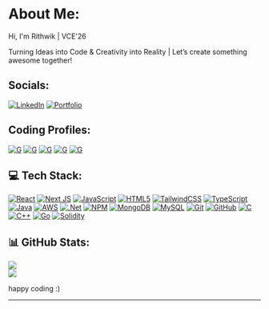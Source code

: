 #  About Me:
Hi, I'm Rithwik | VCE'26

Turning Ideas into Code & Creativity into Reality |
Let’s create something awesome together!
##  Socials:
[![LinkedIn](https://img.shields.io/badge/LinkedIn-%230077B5.svg?logo=linkedin&logoColor=white)](https://www.linkedin.com/in/rithwik-d-865a6727a/) 
[![Portfolio](https://img.shields.io/badge/Portfolio-darkblue)](https://rithwik-portfolio-9ols.onrender.com)
##  Coding Profiles:
[![G](https://img.shields.io/badge/GeeksForGeeks-darkgreen)](https://www.geeksforgeeks.org/user/rithwik_d/)
[![G](https://img.shields.io/badge/CodeChef-brown)](https://www.codechef.com/users/rithwik007)
[![G](https://img.shields.io/badge/InterviewBit-white)](https://www.interviewbit.com/profile/rithwik-d/)
[![G](https://img.shields.io/badge/Leetcode-brown)](https://leetcode.com/u/Rithwik_D/)
[![G](https://img.shields.io/badge/CodingNinjas-darkblue)](https://www.naukri.com/code360/profile/e79ad955-af5d-4a19-beca-cb89b1e84273)
## 💻 Tech Stack:
[![React](https://img.shields.io/badge/react-%2320232a.svg?style=for-the-badge&logo=react&logoColor=%2361DAFB)](https://react.dev/) [![Next JS](https://img.shields.io/badge/Next-black?style=for-the-badge&logo=next.js&logoColor=white)](https://nextjs.org/) [![JavaScript](https://img.shields.io/badge/javascript-%23323330.svg?style=for-the-badge&logo=javascript&logoColor=%23F7DF1E)](https://www.javascript.com/) [![HTML5](https://img.shields.io/badge/html5-%23E34F26.svg?style=for-the-badge&logo=html5&logoColor=white)](https://html.com/) [![TailwindCSS](https://img.shields.io/badge/tailwindcss-%2338B2AC.svg?style=for-the-badge&logo=tailwind-css&logoColor=white)](https://tailwindcss.com/)  [![TypeScript](https://img.shields.io/badge/typescript-%23007ACC.svg?style=for-the-badge&logo=typescript&logoColor=white)](https://www.typescriptlang.org/) [![Java](https://img.shields.io/badge/java-%23ED8B00.svg?style=for-the-badge&logo=openjdk&logoColor=white)](https://www.java.com/) [![AWS](https://img.shields.io/badge/AWS-%23FF9900.svg?style=for-the-badge&logo=amazon-aws&logoColor=white)](https://aws.amazon.com/?nc2=h_lg) [![.Net](https://img.shields.io/badge/.NET-5C2D91?style=for-the-badge&logo=.net&logoColor=white)](https://dotnet.microsoft.com/en-us/) [![NPM](https://img.shields.io/badge/NPM-%23CB3837.svg?style=for-the-badge&logo=npm&logoColor=white)](https://www.npmjs.com/)  [![MongoDB](https://img.shields.io/badge/MongoDB-%234ea94b.svg?style=for-the-badge&logo=mongodb&logoColor=white)](https://www.mongodb.com/) [![MySQL](https://img.shields.io/badge/mysql-4479A1.svg?style=for-the-badge&logo=mysql&logoColor=white)](https://www.mysql.com/) [![Git](https://img.shields.io/badge/git-%23F05033.svg?style=for-the-badge&logo=git&logoColor=white)](https://git-scm.com/) [![GitHub](https://img.shields.io/badge/github-%23121011.svg?style=for-the-badge&logo=github&logoColor=white)](https://github.com) [![C](https://img.shields.io/badge/c-%2300599C.svg?style=for-the-badge&logo=c&logoColor=white)](https://www.cprogramming.com) [![C++](https://img.shields.io/badge/c++-%2300599C.svg?style=for-the-badge&logo=c%2B%2B&logoColor=white)](https://isocpp.org) [![Go](https://img.shields.io/badge/go-%2300ADD8.svg?style=for-the-badge&logo=go&logoColor=white)](https://go.dev) [![Solidity](https://img.shields.io/badge/Solidity-%23363636.svg?style=for-the-badge&logo=solidity&logoColor=white)](https://soliditylang.org)
## 📊 GitHub Stats:
[![](https://github-readme-stats.vercel.app/api?username=DRithwik&theme=dark&hide_border=false&include_all_commits=false&count_private=false)<br/>](https://github.com/DRithwik?tab=repositories)
[![](https://github-readme-streak-stats.herokuapp.com/?user=DRithwik&theme=dark&hide_border=false)<br/>](https://github.com/DRithwik?tab=packages)

happy coding :)

---
